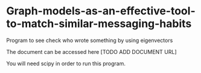 # Graph-models-as-an-effective-tool-to-match-similar-messaging-habits

Program to see check who wrote something by using eigenvectors 

The document can be accessed here [TODO ADD DOCUMENT URL]

You will need scipy in order to run this program.
